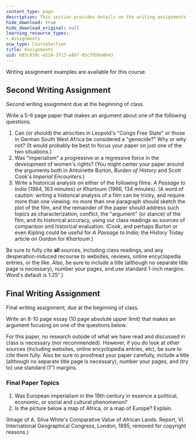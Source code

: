 ```yaml
---
content_type: page
description: This section provides details on the writing assignments for the course.
hide_download: true
hide_download_original: null
learning_resource_types:
- Assignments
ocw_type: CourseSection
title: Assignments
uid: 683c039c-e524-3f13-e867-85cf959a0b43
---
```


Writing assignment examples are available for this course.

Second Writing Assignment
-------------------------

Second writing assignment due at the beginning of class.

Write a 5-6 page paper that makes an argument about one of the following questions.

1.  Can (or should) the atrocities in Leopold's "Congo Free State" or those in German South West Africa be considered a "genocide?" Why or why not? (It would probably be best to focus your paper on just one of the two situations.)
2.  Was "imperialism" a progressive or a regressive force in the development of women's rights? (You might center your paper around the arguments both in Antoinette Burton, _Burden of History_ and Scott Cook's _Imperial Encounters_.)
3.  Write a historical analysis on either of the following films: _A Passage to India_ (1984, 163 minutes) or _Khartoum_ (1966, 134 minutes). (A word of caution: writing a historical analysis of a film can be tricky, and require more than one viewing: no more than one paragraph should sketch the plot of the film, and the remainder of the paper should address such topics as characterization, conflict, the "argument" (or stance) of the film, and its historical accuracy, using our class readings as sources of comparison and historical evaluation. (Cook, and perhaps Burton or even Kipling could be useful for _A Passage to India_; the History Today article on Gordon for _Khartoum_.)

Be sure to fully cite **all** sources, including class readings, and any desperation-induced recourse to websites, reviews, online encyclopedia entries, or the like. Also, be sure to include a title (although no separate title page is necessary), number your pages, and use standard 1-inch margins. Word's default is 1.25".)

Final Writing Assignment
------------------------

Final writing assignment, due at the beginning of class.

Write an 8-10 page essay (10 page absolute upper limit) that makes an argument focusing on one of the questions below.

For this paper, no research outside of what we have read and discussed in class is necessary (nor recommended). However, if you do look at other sources (including websites, online encyclopedia entries, etc), be sure to cite them fully. Also be sure to proofread your paper carefully, include a title (although no separate title page is necessary), number your pages, and (try to) use standard (1") margins.

### Final Paper Topics

1.  Was European imperialism in the 19th century in essence a political,  economic, or social and cultural phenomenon?
2.  Is the picture below a map of Africa, or a map of Europe? Explain.

(Image of A. Silva White's Comparative Value of African Lands. Report, VI. International Geographical Congress, London, 1895, removed for copyright reasons.)